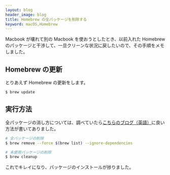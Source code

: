 ```yaml
---
layout: blog
header_image: blog
title: Homebrew の全パッケージを削除する
keyword: macOS,Homebrew
---
```


Macbook が壊れて別の Macbook を使おうとしたとき、以前入れた Homebrew のパッケージと干渉して、一旦クリーンな状況に戻したいので、その手順をメモしました。

## Homebrew の更新

とりあえず Homebrew の更新をします。

```bash
$ brew update
```

## 実行方法

全パッケージの消し方については、調べていたら[こちらのブログ（英語）](https://darryldias.me/12/remove-all-installed-homebrew-packages/)に良い方法が書いてありました。

```bash
# 全パッケージの削除
$ brew remove --force $(brew list) --ignore-dependencies

# 未使用パッケージの削除
$ brew cleanup
```

これでキレイになり、パッケージのインストールが捗りました。
